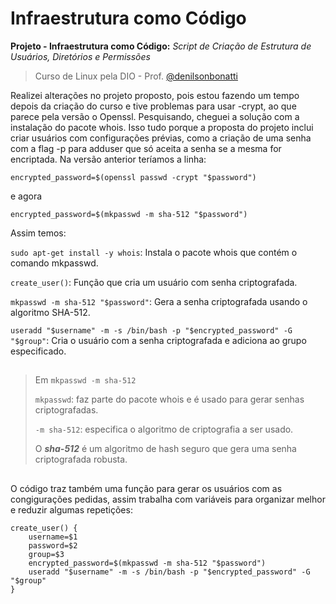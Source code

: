# Infraestrutura como Código
**Projeto - Infraestrutura como Código:**
_Script de Criação de Estrutura de Usuários, Diretórios e Permissões_
>Curso de Linux pela DIO - Prof. [@denilsonbonatti](https://github.com/denilsonbonatti)

Realizei alterações no projeto proposto, pois estou fazendo um tempo depois da criação do curso e tive problemas para usar -crypt, ao que parece pela versão o Openssl.
Pesquisando, cheguei a solução com a instalação do pacote whois.
Isso tudo porque a proposta do projeto inclui criar usuários com configurações prévias, como a criação de uma senha com a flag -p para adduser que só aceita a senha se a mesma for encriptada.
Na versão anterior teríamos a linha:

```encrypted_password=$(openssl passwd -crypt "$password")```

e agora

```encrypted_password=$(mkpasswd -m sha-512 "$password")```

Assim temos:

```sudo apt-get install -y whois```: Instala o pacote whois que contém o comando mkpasswd.

```create_user()```: Função que cria um usuário com senha criptografada.

```mkpasswd -m sha-512 "$password"```: Gera a senha criptografada usando o algoritmo SHA-512.

```useradd "$username" -m -s /bin/bash -p "$encrypted_password" -G "$group"```: Cria o usuário com a senha criptografada e adiciona ao grupo especificado.

##

>Em ```mkpasswd -m sha-512```
>
>```mkpasswd```: faz parte do pacote whois e é usado para gerar senhas criptografadas.
>
>```-m sha-512```: especifica o algoritmo de criptografia a ser usado.
>
>O ***sha-512*** é um algoritmo de hash seguro que gera uma senha criptografada robusta.

##

O código traz também uma função para gerar os usuários com as congigurações pedidas, assim trabalha com variáveis para organizar melhor e reduzir algumas repetições:

```
create_user() {
    username=$1
    password=$2
    group=$3
    encrypted_password=$(mkpasswd -m sha-512 "$password")
    useradd "$username" -m -s /bin/bash -p "$encrypted_password" -G "$group"
}
```

